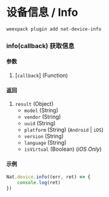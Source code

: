 # 设备信息 / Info

```bash
weexpack plugin add nat-device-info
```

### info(callback) <span class="sub">获取信息</span>

#### 参数
1. [`callback`] (Function)

#### 返回
1. `result` (Object)
    - `model` (String)
    - `vendor` (String)
    - `uuid` (String)
    - `platform` (String) (`Android` | `iOS`)
    - `version` (String)
    - `language` (String)
    - `isVirtual` (Boolean) (*iOS Only*)

#### 示例
```js
Nat.device.info((err, ret) => {
    console.log(ret)
})
```
